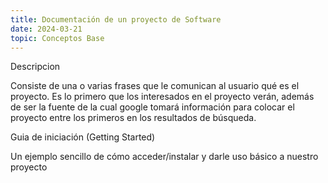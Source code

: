 ```yaml
---
title: Documentación de un proyecto de Software
date: 2024-03-21
topic: Conceptos Base
---
```


Descripcion

Consiste de una o varias frases que le comunican al usuario qué es el proyecto. Es lo primero que los interesados en el proyecto verán, además de ser la fuente de la cual google tomará información para colocar el proyecto entre los primeros en los resultados de búsqueda.

Guia de iniciación (Getting Started)

Un ejemplo sencillo de cómo acceder/instalar y darle uso básico a nuestro proyecto